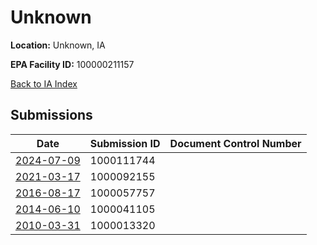 # Unknown

**Location:** Unknown, IA

**EPA Facility ID:** 100000211157

[Back to IA Index](../../index.md)

## Submissions

| Date | Submission ID | Document Control Number |
|------|--------------|-------------------------|
| [2024-07-09](submissions/1000111744.md) | 1000111744 |  |
| [2021-03-17](submissions/1000092155.md) | 1000092155 |  |
| [2016-08-17](submissions/1000057757.md) | 1000057757 |  |
| [2014-06-10](submissions/1000041105.md) | 1000041105 |  |
| [2010-03-31](submissions/1000013320.md) | 1000013320 |  |
